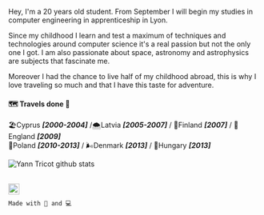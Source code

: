 Hey, I'm a 20 years old student. From September I will begin my studies in computer engineering in apprenticeship in Lyon.

Since my childhood I learn and test a maximum of techniques and technologies around computer science it's a real passion but not the only one I got. I am also passionate about space, astronomy and astrophysics are subjects that fascinate me.

Moreover I had the chance to live half of my childhood abroad, this is why I love traveling so much and that I have this taste for adventure.

#### 🗺️ Travels done 🛫
🏖️Cyprus  ***[2000-2004]*** /🌨️Latvia  ***[2005-2007]*** / 🎅Finland ***[2007]*** / 🏉England ***[2009]***<br>
🎼Poland  ***[2010-2013]*** / 🌬️Denmark ***[2013]*** / 🏰Hungary ***[2013]***

![Yann Tricot github stats](https://github-readme-stats.vercel.app/api?username=Yann-Tricot&show_icons=true&hide_border=true)

<br>

<a href="https://www.linkedin.com/in/yann-tricot-4043261a4/">
    <img align="left" width="22px" src="https://image.flaticon.com/icons/svg/2111/2111499.svg" alt="Linkedin"/>
</a>

<br/>

```Made with 🥤 and 💻```

<!--
**Yann-Tricot/Yann-Tricot** is a ✨ _special_ ✨ repository because its `README.md` (this file) appears on your GitHub profile.

Currently updated on 2020-08-07
-->
